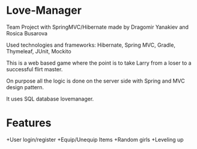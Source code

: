# Love-Manager
Team Project with SpringMVC/Hibernate
made by Dragomir Yanakiev and Rosica Busarova

Used technologies and frameworks: Hibernate, Spring MVC, Gradle, Thymeleaf, JUnit, Mockito

This is a web based game where the point is to take Larry from a loser to a successful flirt master.

On purpose all the logic is done on the server side with Spring and MVC design pattern.

It uses SQL database lovemanager.

# Features

+User login/register
+Equip/Unequip Items
+Random girls
+Leveling up
